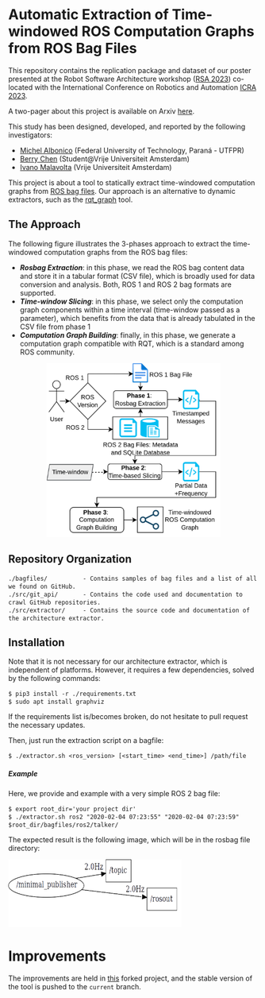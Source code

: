 # Automatic Extraction of Time-windowed ROS Computation Graphs from ROS Bag Files

This repository contains the replication package and dataset of our poster presented at the  Robot Software Architecture workshop ([RSA 2023](https://roboticsa.github.io/RoboticSA2023/)) co-located with the International Conference on Robotics and Automation [ICRA 2023](https://www.icra2023.org).

A two-pager about this project is available on Arxiv [here](https://arxiv.org/abs/2305.16405).

This study has been designed, developed, and reported by the following investigators:

- [Michel Albonico](https://michelalbonico.github.io/) (Federal University of Technology, Paraná - UTFPR)
- [Berry Chen](#) (Student@Vrije Universiteit Amsterdam)
- [Ivano Malavolta](https://www.ivanomalavolta.com) (Vrije Universiteit Amsterdam)

This project is about a tool to statically extract time-windowed computation graphs from [ROS bag files](http://wiki.ros.org/rosbag). Our approach is an alternative to dynamic extractors, such as the [rqt_graph](http://wiki.ros.org/rqt_graph) tool.

## The Approach
The following figure illustrates the 3-phases approach to extract the time-windowed computation graphs from the ROS bag files: 

* ***Rosbag Extraction***: in this phase, we read the ROS bag content data and store it in a tabular format (CSV file), which is broadly used for data conversion and analysis. Both, ROS 1 and ROS 2 bag formats are supported.
* ***Time-window Slicing***: in this phase, we select only the computation graph components within a time interval (time-window passed as a parameter), which benefits from the data that is already tabulated in the CSV file from phase 1
* ***Computation Graph Building***: finally, in this phase, we generate a computation graph compatible with RQT, 
which is a standard among ROS community.

<p align="center"><img src="./rosbag_extractor-hd.png" alt="Extracted Graph: Minimal Publisher" width="350" height="350"/></center></p>

## Repository Organization

```
./bagfiles/          - Contains samples of bag files and a list of all we found on GitHub.
./src/git_api/       - Contains the code used and documentation to crawl GitHub repositories.
./src/extractor/     - Contains the source code and documentation of the architecture extractor.
```

## Installation
Note that it is not necessary for our architecture extractor, which is independent of platforms. However, it requires a few dependencies, solved by the following commands:

```
$ pip3 install -r ./requirements.txt
$ sudo apt install graphviz
```
If the requirements list is/becomes broken, do not hesitate to pull request the necessary updates.

Then, just run the extraction script on a bagfile: 
```
$ ./extractor.sh <ros_version> [<start_time> <end_time>] /path/file
```

##### Example

Here, we provide and example with a very simple ROS 2 bag file:
```
$ export root_dir='your project dir'
$ ./extractor.sh ros2 "2020-02-04 07:23:55" "2020-02-04 07:23:59" $root_dir/bagfiles/ros2/talker/
```

The expected result is the following image, which will be in the rosbag file directory:

<img src="./ros2_extraction.png" alt="Extracted Graph: Minimal Publisher" width="350"/>

# Improvements

The improvements are held in [this](https://github.com/S2-group/bagROS-rosbag-extractor) forked project, and the stable version of the tool is pushed to the `current` branch.
